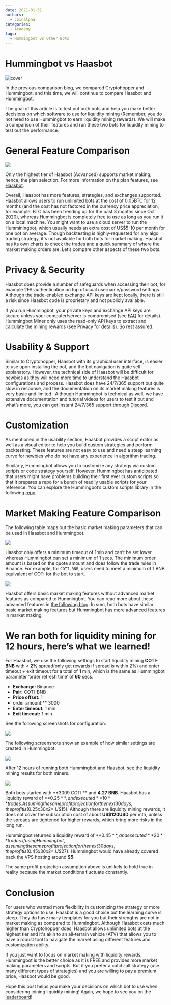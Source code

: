 ```yaml
---
date: 2021-01-31
authors:
  - coinalpha
categories:
  - Academy
tags:
  - Hummingbot vs Other Bots
---
```



# Hummingbot vs Haasbot

![cover](cover.png)

In the previous comparison blog, we compared Cryptohopper and Hummingbot, and  this time, we will continue to compare Haasbot and Hummingbot. 

The goal of this article is to test out both bots and help you make better decisions on which software to use for liquidity mining (Remember, you do not need to use Hummingbot to earn liquidity mining rewards). We will make a comparison of their features and run these two bots for liquidity mining to test out the performance.

<!-- more -->

# General Feature Comparison 

![](./general-features.png)

Only the highest tier of Haasbot (Advanced) supports market making; hence, the plan selection. 
For more information on the plan features, see [Haasbot](https://www.haasonline.com/pricing/). 

Overall, Haasbot has more features, strategies, and exchanges supported. Haasbot allows users to run unlimited bots at the cost of 0.05BTC for 12 months (and the cost has not factored in the currency price appreciation, for example, BTC has been trending up for the past 3 months since Oct 2020), whereas Hummingbot is completely free to use as long as you run it on a local machine. You might want to use a cloud server to run the Humminingbot, which usually needs an extra cost of US$5-10 per month for one bot on average. Though backtesting is highly-requested for any algo trading strategy, it's not available for both bots for market making. Haasbot has its own charts to check the trades and a quick summary of where the market making orders are. Let’s compare other aspects of these two bots.


# Privacy & Security


Haasbot does provide a number of safeguards when accessing their bot, for example 2FA-authentication on top of 
usual username/password settings. Although the trade-enabled exchange API keys are kept locally, there is still 
a risk since Haasbot code is proprietary and not publicly available. 

If you run Hummingbot, your private keys and exchange API keys are secure unless your computer/server 
is compromised (see [FAQ](../../../faq.md) for details). Hummingbot Miner only uses the read-only API keys to extract and calculate 
the mining rewards (see [Privacy](https://support.hummingbot.io/miner/frequently-asked-questions) for details). So rest assured.

# Usability & Support

Similar to Cryptohopper, Haasbot with its graphical user interface, is easier to use upon installing the bot, 
and the bot navigation is quite self-explanatory. However, the technical side of Haasbot will be difficult for 
newbies as they will need more time to understand the Haasbot configurations and process. 
Haasbot does have 24/7/365 support but quite slow in response, and the documentation on its market making 
features is very basic and limited
. 
Although Hummingbot is technical as well, we have extensive documentation and tutorial videos for users to test it 
out and what’s more, you can get instant 24/7/365 support through [Discord](https://discord.hummingbot.io). 

# Customization

As mentioned in the usability section, Haasbot provides a script editor as well as a visual editor to help you 
build custom strategies and perform backtesting. These features are not easy to use and need a steep learning curve 
for newbies who do not have any experience in algorithm trading.  

Similarly, Hummingbot allows you to customize any strategy via custom scripts or code strategy yourself. 
However, Hummingbot has anticipated that users might have problems building their first ever custom scripts so 
that it prepares a repo for a bunch of readily usable scripts for your reference. You can explore the Hummingbot’s 
custom scripts library in the following [repo](https://github.com/hummingbot/hummingbot/tree/master/scripts ). 

# Market Making Feature Comparison

The following table maps out the basic market making parameters that can be used in Haasbot and Hummingbot.

![](./market-making-features.png)


Haasbot only offers a minimum timeout of 1min and can’t be set lower whereas Hummingbot can set a minimum of 1 secs. 
The minimum order amount is based on the quote amount and does follow the trade rules in Binance.  For example, 
for `COTI-BNB`, users need to meet a minimum of 1 BNB equivalent of COTI for the bot to start. 

![](./minimum.png)

Haasbot offers basic market making features without advanced market features as compared to Hummingbot. 
You can read more about these advanced features in [the following blog](../what-is-inventory-risk/index.md). In sum, both bots have similar basic market making features but Hummingbot has more advanced features in market making.


# We ran both for liquidity mining for 12 hours, here’s what we learned!

For Haasbot, we use the following settings to start liquidity mining **COTI-BNB** with < **2%** spread(only get rewards 
if spread is within 2%) and enter timeout + exit timeout for a total of **1** min, which is the same as Hummingbot
 parameter ‘order refresh time’ of **60** secs.

- **Exchange:** Binance
- **Pair:** COTI-BNB
- **Price offset:** 1
- order amount:** 3000
- **Enter timeout:** 1 min
- **Exit timeout:** 1 min

See the following screenshots for configuration.

![](./hassbot-mmb.png)


The following screenshots show an example of how similar settings are created in Hummingbot.

![](./hummingbot.png)

After 12 hours of running both Hummingbot and Haasbot,  see the liquidity mining results for both miners.

![](./rewards.png)


Both bots started with **3009 COTI ** and **4.27 BNB**. Haasbot has a liquidity reward of **$0.25**, and executed **10** trades. Assuming the same profit projection for the next 30 days, the profit is (0.25x30x2 = ~US$15). Although there are liquidity mining rewards, it does not cover the subscription cost of about **US$120USD** per mth, unless the spreads are tightened for higher rewards, which bring more risks in the long run. 

Hummingbot returned a liquidity reward of **$0.45**, and executed **20** trades. If using Hummingbot, assuming the same profit projection for the next 30 days, the profit is (0.45x30x2 = ~US$27). Hummingbot would have already covered back the VPS hosting around **$5**. 

The same profit projection assumption above is unlikely to hold true in reality because the market conditions fluctuate constantly. 

# Conclusion

For users who wanted more flexibility in customizing the strategy or more strategy options to use, Haasbot is a good choice but the learning curve is steep. They do have many templates for you but their strengths are not in market making as compared to Hummingbot. Although Haasbot costs much higher than Cryptohopper does, Haasbot allows unlimited bots at the highest tier and it's akin to an all-terrain vehicle (ATV) that allows you to have a robust tool to navigate the market using different features and customization ability.

If you just want to focus on market making with liquidity rewards, Hummingbot is the better choice as it is FREE and provides more market making parameters and scripts. But if you prefer a catch-all strategy (use many different types of strategies) and you are willing to pay a premium price, Haasbot would be good. 

Hope this post helps you make your decisions on which bot to use when considering joining liquidity mining! Again, we hope to see you on the [leaderboard](https://miner.hummingbot.io/leaderboard)! 
